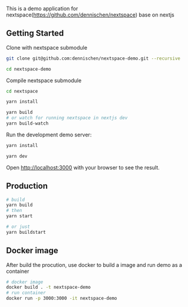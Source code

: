 
This is a demo application for nextspace(https://github.com/dennischen/nextspace) base on nextjs 

## Getting Started

Clone with nextspace submodule
```bash
git clone git@github.com:dennischen/nextspace-demo.git --recursive

cd nextspace-demo
```

Compile nextspace submodule

```bash
cd nextspace

yarn install

yarn build
# or watch for running nextspace in nextjs dev
yarn build-watch
```

Run the development demo server:

```bash
yarn install

yarn dev
```

Open [http://localhost:3000](http://localhost:3000) with your browser to see the result.

## Production

```bash
# build
yarn build
# then
yarn start

# or just
yarn buildstart
```

## Docker image
After build the procution, use docker to build a image and run demo as a container

```bash
# docker image
docker build . -t nextspace-demo
# run container
docker run -p 3000:3000 -it nextspace-demo
```

